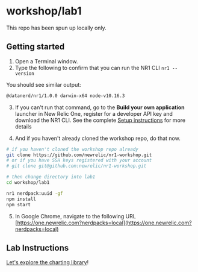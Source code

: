 # workshop/lab1

This repo has been spun up locally only.

## Getting started

1. Open a Terminal window.
2. Type the following to confirm that you can run the NR1 CLI `nr1 --version`

You should see similar output:

```bash
@datanerd/nr1/1.0.0 darwin-x64 node-v10.16.3
```

3. If you can't run that command, go to the **Build your own application** launcher in New Relic One, register for a developer API key and download the NR1 CLI. See the complete [Setup instructions](../SETUP.md) for more details

4. And if you haven't already cloned the workshop repo, do that now.

```bash
# if you haven't cloned the workshop repo already
git clone https://github.com/newrelic/nr1-workshop.git
# or if you have SSH keys registered with your account
# git clone git@github.com:newrelic/nr1-workshop.git

# then change directory into lab1
cd workshop/lab1

nr1 nerdpack:uuid -gf
npm install
npm start
```

5. In Google Chrome, navigate to the following URL [https://one.newrelic.com?nerdpacks=local](https://one.newrelic.com?nerdpacks=local)

## Lab Instructions

[Let's explore the charting library](INSTRUCTIONS.md)!